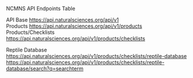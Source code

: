 NCMNS API Endpoints Table  

API Base https://api.naturalsciences.org/api/v1  
Products https://api.naturalsciences.org/api/v1/products  
Products/Checklists https://api.naturalsciences.org/api/v1/products/checklists  

Reptile Database  
https://api.naturalsciences.org/api/v1/products/checklists/reptile-database  
https://api.naturalsciences.org/api/v1/products/checklists/reptile-database/search?q=searchterm  
